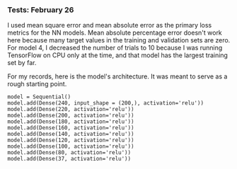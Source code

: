 ### Tests: February 26

I used mean square error and mean absolute error as the primary loss metrics for the NN models. Mean absolute percentage error doesn't work here because many target values in the training and validation sets are zero. For model 4, I decreased the number of trials to 10 because I was running TensorFlow on CPU only at the time, and that model has the largest training set by far.

For my records, here is the model's architecture. It was meant to serve as a rough starting point.

    model = Sequential()
    model.add(Dense(240, input_shape = (200,), activation='relu'))
    model.add(Dense(220, activation='relu'))
    model.add(Dense(200, activation='relu'))
    model.add(Dense(180, activation='relu'))
    model.add(Dense(160, activation='relu'))
    model.add(Dense(140, activation='relu'))
    model.add(Dense(120, activation='relu'))
    model.add(Dense(100, activation='relu'))
    model.add(Dense(80, activation='relu'))
    model.add(Dense(37, activation='relu'))